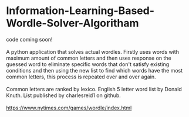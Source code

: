 # Information-Learning-Based-Wordle-Solver-Algoritham

code coming soon!
<br><br>
A python application that solves actual wordles. Firstly uses words with maximum amount of common letters and then uses response on the guessed word to eliminate specific words that don't satisfy existing conditions and then using the new list to find which words have the most common letters, this process is repeated over and over again. 
<br><br>
Common letters are ranked by lexico. English 5 letter word list by Donald Knuth. List published by charlesreid1 on github.
<br><br>
https://www.nytimes.com/games/wordle/index.html
